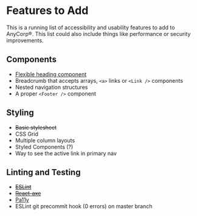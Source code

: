 # Features to Add

This is a running list of accessibility and usability features to add to AnyCorp®. This list could also include things like performance or security improvements.

## Components

- [Flexible heading component](https://medium.com/@Heydon/managing-heading-levels-in-design-systems-18be9a746fa3)
- Breadcrumb that accepts arrays, `<a>` links or `<Link />` components
- Nested navigation structures
- A proper `<Footer />` component

## Styling

- ~~Basic stylesheet~~
- CSS Grid
- Multiple column layouts
- Styled Components (?)
- Way to see the active link in primary nav

## Linting and Testing

- ~~[ESLint](https://eslint.org/)~~
- ~~[React-axe](https://github.com/dequelabs/react-axe)~~
- [Pa11y](https://pa11y.org/)
- ESLint git precommit hook (0 errors) on master branch

